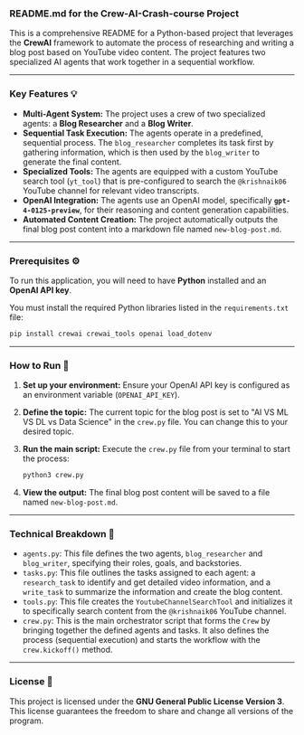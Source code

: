 ### README.md for the Crew-AI-Crash-course Project

This is a comprehensive README for a Python-based project that leverages the **CrewAI** framework to automate the process of researching and writing a blog post based on YouTube video content. The project features two specialized AI agents that work together in a sequential workflow.

-----

### Key Features 💡

  * **Multi-Agent System:** The project uses a crew of two specialized agents: a **Blog Researcher** and a **Blog Writer**.
  * **Sequential Task Execution:** The agents operate in a predefined, sequential process. The `blog_researcher` completes its task first by gathering information, which is then used by the `blog_writer` to generate the final content.
  * **Specialized Tools:** The agents are equipped with a custom YouTube search tool (`yt_tool`) that is pre-configured to search the `@krishnaik06` YouTube channel for relevant video transcripts.
  * **OpenAI Integration:** The agents use an OpenAI model, specifically **`gpt-4-0125-preview`**, for their reasoning and content generation capabilities.
  * **Automated Content Creation:** The project automatically outputs the final blog post content into a markdown file named `new-blog-post.md`.

-----

### Prerequisites ⚙️

To run this application, you will need to have **Python** installed and an **OpenAI API key**.

You must install the required Python libraries listed in the `requirements.txt` file:

```bash
pip install crewai crewai_tools openai load_dotenv
```

-----

### How to Run 🚀

1.  **Set up your environment:** Ensure your OpenAI API key is configured as an environment variable (`OPENAI_API_KEY`).

2.  **Define the topic:** The current topic for the blog post is set to "AI VS ML VS DL vs Data Science" in the `crew.py` file. You can change this to your desired topic.

3.  **Run the main script:** Execute the `crew.py` file from your terminal to start the process:

    ```bash
    python3 crew.py
    ```

4.  **View the output:** The final blog post content will be saved to a file named `new-blog-post.md`.

-----

### Technical Breakdown 🧠

  * `agents.py`: This file defines the two agents, `blog_researcher` and `blog_writer`, specifying their roles, goals, and backstories.
  * `tasks.py`: This file outlines the tasks assigned to each agent: a `research_task` to identify and get detailed video information, and a `write_task` to summarize the information and create the blog content.
  * `tools.py`: This file creates the `YoutubeChannelSearchTool` and initializes it to specifically search content from the `@krishnaik06` YouTube channel.
  * `crew.py`: This is the main orchestrator script that forms the `Crew` by bringing together the defined agents and tasks. It also defines the process (sequential execution) and starts the workflow with the `crew.kickoff()` method.

-----

### License 📜

This project is licensed under the **GNU General Public License Version 3**. This license guarantees the freedom to share and change all versions of the program.
